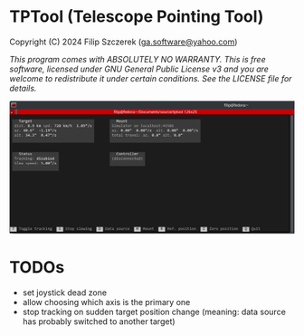 # TPTool (Telescope Pointing Tool)
Copyright (C) 2024 Filip Szczerek (ga.software@yahoo.com)

*This program comes with ABSOLUTELY NO WARRANTY. This is free software, licensed under GNU General Public License v3 and you are welcome to redistribute it under certain conditions. See the LICENSE file for details.*

![Main window](screenshot.png)


# TODOs

- set joystick dead zone
- allow choosing which axis is the primary one
- stop tracking on sudden target position change (meaning: data source has probably switched to another target)
